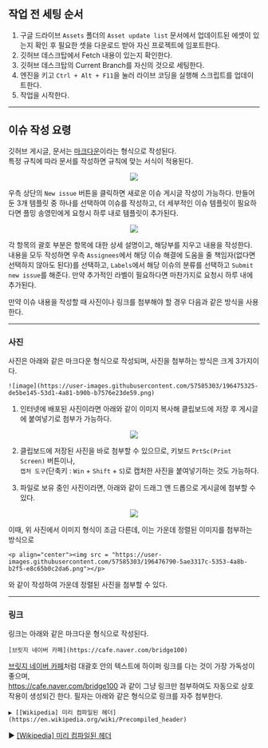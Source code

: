 ## 작업 전 세팅 순서

1. 구글 드라이브 `Assets` 폴더의 `Asset update list` 문서에서 업데이트된 에셋이 있는지 확인 후 필요한 셋을 다운로드 받아 자신 프로젝트에 임포트한다.
2. 깃허브 데스크탑에서 Fetch 내용이 있는지 확인한다.
3. 깃허브 데스크탑의 Current Branch를 자신의 것으로 세팅한다.
4. 엔진을 키고 `Ctrl + Alt + F11`을 눌러 라이브 코딩을 실행해 스크립트를 업데이트한다.
4. 작업을 시작한다.

---

## 이슈 작성 요령

깃허브 게시글, 문서는 [마크다운](https://gist.github.com/ihoneymon/652be052a0727ad59601)이라는 형식으로 작성된다.<br>
특정 규칙에 따라 문서를 작성하면 규칙에 맞는 서식이 적용된다.
<p align="center"><img src = "https://user-images.githubusercontent.com/57585303/196473866-3d0764d2-c771-4d8e-afca-cb7e43d7c4c9.png"></p>

우측 상단의 `New issue` 버튼을 클릭하면 새로운 이슈 게시글 작성이 가능하다. 만들어 둔 3개 템플릿 중 하나를 선택하여 이슈를 작성하고, 
더 세부적인 이슈 템플릿이 필요하다면 플밍 송영민에게 요청시 하루 내로 템플릿이 추가된다.

<p align="center"><img src = "https://user-images.githubusercontent.com/57585303/196474391-2c0ffad9-6cae-4a4b-a3e6-78555d610e39.png"></p>

각 항목의 괄호 부분은 항목에 대한 상세 설명이고, 해당부를 지우고 내용을 작성한다. 내용을 모두 작성하면 우측 `Assignees`에서 해당 이슈 해결에 도움을 줄 책임자(없다면 선택하지 않아도 된다)를 선택하고, `Labels`에서 해당 이슈의 분류를 선택하고 `Submit new issue`를 해준다. 만약 추가적인 라벨이 필요하다면 마찬가지로 요청시 하루 내에 추가된다.

만약 이슈 내용을 작성할 때 사진이나 링크를 첨부해야 할 경우 다음과 같은 방식을 사용한다.

---

### 사진
사진은 아래와 같은 마크다운 형식으로 작성되며, 사진을 첨부하는 방식은 크게 3가지이다.
```
![image](https://user-images.githubusercontent.com/57585303/196475325-de5be145-53d1-4a81-b90b-b7576e23de59.png)
```

1. 인터넷에 배포된 사진이라면 아래와 같이 이미지 복사해 클립보드에 저장 후 게시글에 붙여넣기로 첨부가 가능하다.
<p align="center"><img src = "https://user-images.githubusercontent.com/57585303/196475325-de5be145-53d1-4a81-b90b-b7576e23de59.png"></p>

2. 클립보드에 저장된 사진을 바로 첨부할 수 있으므로, 키보드 `PrtSc(Print Screen)` 버튼이나,<br>
`캡처 도구`(단축키 : `Win` + `Shift` + `S`)로 캡처한 사진을 붙여넣기하는 것도 가능하다.

3. 파일로 보유 중인 사진이라면, 아래와 같이 드래그 앤 드롭으로 게시글에 첨부할 수 있다.
<p align="center"><img src = "https://user-images.githubusercontent.com/57585303/196476790-5ae3317c-5353-4a8b-b2f5-e8c65b0c2da6.png"></p>

이때, 위 사진에서 이미지 형식이 조금 다른데, 이는 가운데 정렬된 이미지를 첨부하는 방식으로
```
<p align="center"><img src = "https://user-images.githubusercontent.com/57585303/196476790-5ae3317c-5353-4a8b-b2f5-e8c65b0c2da6.png"></p>
```

와 같이 작성하여 가운데 정렬된 사진을 첨부할 수 있다.

---

### 링크
링크는 아래와 같은 마크다운 형식으로 작성된다.
```
[브릿지 네이버 카페](https://cafe.naver.com/bridge100)
```

[브릿지 네이버 카페](https://cafe.naver.com/bridge100)처럼 대괄호 안의 텍스트에 하이퍼 링크를 다는 것이 가장 가독성이 좋으며,<br>
https://cafe.naver.com/bridge100 과 같이 그냥 링크만 첨부하여도 자동으로 상호작용이 생성되긴 한다. 필자는 아래와 같은 형식으로 링크를 자주 첨부한다.
```
▶ [[Wikipedia] 미리 컴파일된 헤더](https://en.wikipedia.org/wiki/Precompiled_header)
```
▶ [[Wikipedia] 미리 컴파일된 헤더](https://en.wikipedia.org/wiki/Precompiled_header)
